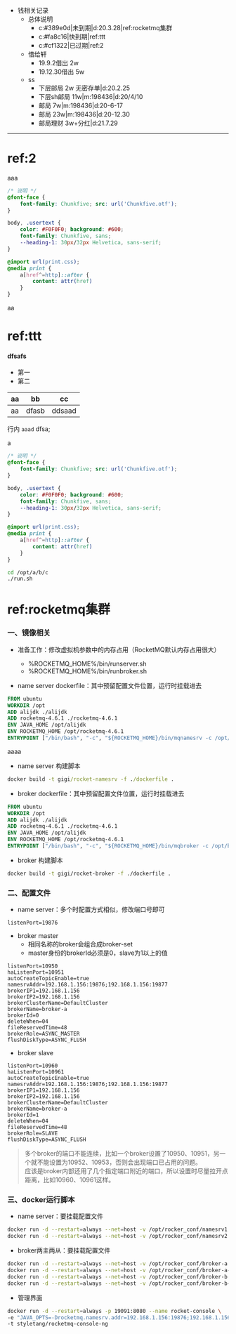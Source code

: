 - 钱相关记录
	- 总体说明
		- c:#389e0d|未到期|d:20.3.28|ref:rocketmq集群
		- c:#fa8c16|快到期|ref:ttt
		- c:#cf1322|已过期|ref:2
	- 借给轩
		- 19.9.2借出 2w
		- 19.12.30借出 5w
	- ss
		- 下层邮局 2w 无密存单|d:20.2.25
		- 下层sh邮局 11w|m:198436|d:20/4/10
		- 邮局 7w|m:198436|d:20-6-17
		- 邮局 23w|m:198436|d:20-12.30
		- 邮局理财 3w+分红|d:21.7.29
		
		
***
# ref:2
aaa

```css
/* 说明 */
@font-face {
    font-family: Chunkfive; src: url('Chunkfive.otf');
}

body, .usertext {
    color: #F0F0F0; background: #600;
    font-family: Chunkfive, sans;
    --heading-1: 30px/32px Helvetica, sans-serif;
}

@import url(print.css);
@media print {
    a[href^=http]::after {
        content: attr(href)
    }
}
```
aa




# ref:ttt
#### dfsafs
- 第一
- 第二

|aa|bb|cc|
|-|-|-|
|aa|dfasb|ddsaad|


行内 `aaad` dfsa;

a

```css
/* 说明 */
@font-face {
    font-family: Chunkfive; src: url('Chunkfive.otf');
}

body, .usertext {
    color: #F0F0F0; background: #600;
    font-family: Chunkfive, sans;
    --heading-1: 30px/32px Helvetica, sans-serif;
}

@import url(print.css);
@media print {
    a[href^=http]::after {
        content: attr(href)
    }
}
```


```sh
cd /opt/a/b/c
./run.sh
```



# ref:rocketmq集群
### 一、镜像相关
- 准备工作：修改虚拟机参数中的内存占用（RocketMQ默认内存占用很大）
	- %ROCKETMQ_HOME%/bin/runserver.sh
	- %ROCKETMQ_HOME%/bin/runbroker.sh

- name server dockerfile：其中预留配置文件位置，运行时挂载进去

```dockerfile
FROM ubuntu
WORKDIR /opt
ADD alijdk ./alijdk
ADD rocketmq-4.6.1 ./rocketmq-4.6.1
ENV JAVA_HOME /opt/alijdk
ENV ROCKETMQ_HOME /opt/rocketmq-4.6.1
ENTRYPOINT ["/bin/bash", "-c", "${ROCKETMQ_HOME}/bin/mqnamesrv -c /opt/namesrv.properties"]
```
aaaa

- name server 构建脚本

```bat
docker build -t gigi/rocket-namesrv -f ./dockerfile .
```

- broker dockerfile：其中预留配置文件位置，运行时挂载进去

```dockerfile
FROM ubuntu
WORKDIR /opt
ADD alijdk ./alijdk
ADD rocketmq-4.6.1 ./rocketmq-4.6.1
ENV JAVA_HOME /opt/alijdk
ENV ROCKETMQ_HOME /opt/rocketmq-4.6.1
ENTRYPOINT ["/bin/bash", "-c", "${ROCKETMQ_HOME}/bin/mqbroker -c /opt/broker.properties"]
```

- broker 构建脚本

```sh
docker build -t gigi/rocket-broker -f ./dockerfile .
```


### 二、配置文件
- name server：多个时配置方式相似，修改端口号即可

```properties
listenPort=19876
```

- broker master
	- 相同名称的broker会组合成broker-set
	- master身份的brokerId必须是0，slave为1以上的值

```properties
listenPort=10950
haListenPort=10951
autoCreateTopicEnable=true
namesrvAddr=192.168.1.156:19876;192.168.1.156:19877
brokerIP1=192.168.1.156
brokerIP2=192.168.1.156
brokerClusterName=DefaultCluster
brokerName=broker-a
brokerId=0
deleteWhen=04
fileReservedTime=48
brokerRole=ASYNC_MASTER
flushDiskType=ASYNC_FLUSH
```

- broker slave

```properties
listenPort=10960
haListenPort=10961
autoCreateTopicEnable=true
namesrvAddr=192.168.1.156:19876;192.168.1.156:19877
brokerIP1=192.168.1.156
brokerIP2=192.168.1.156
brokerClusterName=DefaultCluster
brokerName=broker-a
brokerId=1
deleteWhen=04
fileReservedTime=48
brokerRole=SLAVE
flushDiskType=ASYNC_FLUSH

```

> 多个broker的端口不能连续，比如一个broker设置了10950、10951，另一个就不能设置为10952、10953，否则会出现端口已占用的问题。  
应该是broker内部还用了几个指定端口附近的端口，所以设置时尽量拉开点距离，比如10960、10961这样。



### 三、docker运行脚本

- name server：要挂载配置文件

```sh
docker run -d --restart=always --net=host -v /opt/rocker_conf/namesrv1.properties:/opt/namesrv.properties --name rocket-namesrv1  gigi/rocket-namesrv
docker run -d --restart=always --net=host -v /opt/rocker_conf/namesrv2.properties:/opt/namesrv.properties --name rocket-namesrv2  gigi/rocket-namesrv
```

- broker两主两从：要挂载配置文件

```sh
docker run -d --restart=always --net=host -v /opt/rocker_conf/broker-a.properties:/opt/broker.properties --name rocket-broker-a  gigi/rocket-broker
docker run -d --restart=always --net=host -v /opt/rocker_conf/broker-a-s.properties:/opt/broker.properties --name rocket-broker-a-s  gigi/rocket-broker
docker run -d --restart=always --net=host -v /opt/rocker_conf/broker-b.properties:/opt/broker.properties --name rocket-broker-b  gigi/rocket-broker
docker run -d --restart=always --net=host -v /opt/rocker_conf/broker-b-s.properties:/opt/broker.properties --name rocket-broker-b-s  gigi/rocket-broker
```

- 管理界面

```sh
docker run -d --restart=always -p 19091:8080 --name rocket-console \
-e "JAVA_OPTS=-Drocketmq.namesrv.addr=192.168.1.156:19876;192.168.1.156:19877 -Dcom.rocketmq.sendMessageWithVIPChannel=false" \
-t styletang/rocketmq-console-ng
```
